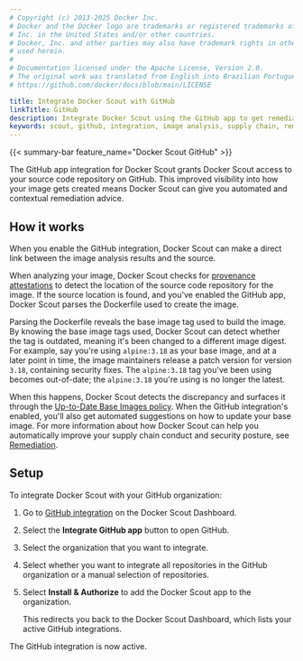 ```yaml
---
# Copyright (c) 2013-2025 Docker Inc.
# Docker and the Docker logo are trademarks or registered trademarks of Docker,
# Inc. in the United States and/or other countries.
# Docker, Inc. and other parties may also have trademark rights in other terms
# used herein.
#
# Documentation licensed under the Apache License, Version 2.0.
# The original work was translated from English into Brazilian Portuguese.
# https://github.com/docker/docs/blob/main/LICENSE

title: Integrate Docker Scout with GitHub
linkTitle: GitHub
description: Integrate Docker Scout using the GitHub app to get remediation advice directly in your repositories
keywords: scout, github, integration, image analysis, supply chain, remediation, source code
---
```

{{< summary-bar feature_name="Docker Scout GitHub" >}}

The GitHub app integration for Docker Scout grants Docker Scout access to your
source code repository on GitHub. This improved visibility into how your image
gets created means Docker Scout can give you automated and contextual
remediation advice.

## How it works

When you enable the GitHub integration, Docker Scout can make a direct link
between the image analysis results and the source.

When analyzing your image, Docker Scout checks for [provenance
attestations](/manuals/build/metadata/attestations/slsa-provenance.md) to detect the
location of the source code repository for the image. If the source location is
found, and you've enabled the GitHub app, Docker Scout parses the Dockerfile
used to create the image.

Parsing the Dockerfile reveals the base image tag used to build the image. By
knowing the base image tags used, Docker Scout can detect whether the tag is
outdated, meaning it's been changed to a different image digest. For example,
say you're using `alpine:3.18` as your base image, and at a later point in
time, the image maintainers release a patch version for version `3.18`,
containing security fixes. The `alpine:3.18` tag you've been using becomes
out-of-date; the `alpine:3.18` you're using is no longer the latest.

When this happens, Docker Scout detects the discrepancy and surfaces it through
the [Up-to-Date Base Images policy](/manuals/scout/policy/_index.md#up-to-date-base-images-policy).
When the GitHub integration's enabled, you'll also get automated suggestions on
how to update your base image. For more information about how Docker Scout can
help you automatically improve your supply chain conduct and security posture,
see [Remediation](../../policy/remediation.md).

## Setup

To integrate Docker Scout with your GitHub organization:

1. Go to [GitHub integration](https://scout.docker.com/settings/integrations/github/)
   on the Docker Scout Dashboard.
2. Select the **Integrate GitHub app** button to open GitHub.
3. Select the organization that you want to integrate.
4. Select whether you want to integrate all repositories in the GitHub
   organization or a manual selection of repositories.
5. Select **Install & Authorize** to add the Docker Scout app to the
   organization.

   This redirects you back to the Docker Scout Dashboard, which lists your
   active GitHub integrations.

The GitHub integration is now active.
